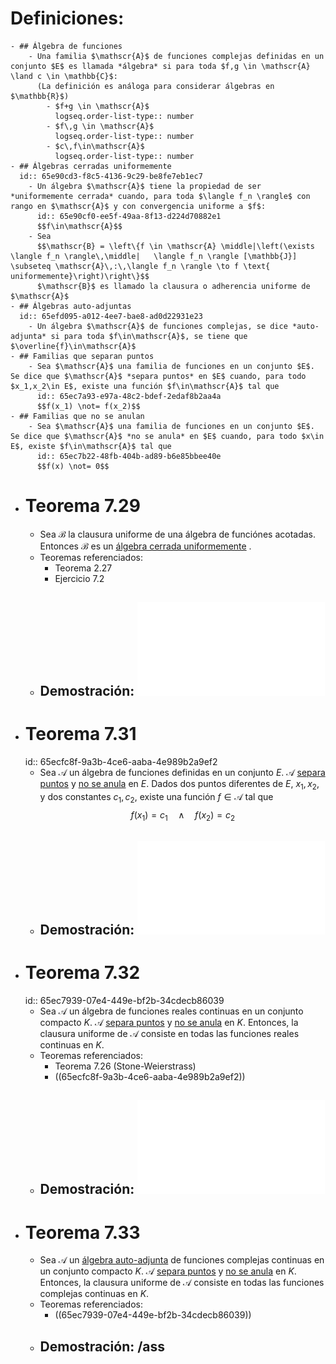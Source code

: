 # Definiciones:
	- ## Álgebra de funciones
		- Una familia $\mathscr{A}$ de funciones complejas definidas en un conjunto $E$ es llamada *álgebra* si para toda $f,g \in \mathscr{A} \land c \in \mathbb{C}$:
		  (La definición es análoga para considerar álgebras en $\mathbb{R}$)
			- $f+g \in \mathscr{A}$
			  logseq.order-list-type:: number
			- $f\,g \in \mathscr{A}$
			  logseq.order-list-type:: number
			- $c\,f\in\mathscr{A}$
			  logseq.order-list-type:: number
	- ## Álgebras cerradas uniformemente
	  id:: 65e90cd3-f8c5-4136-9c29-be8fe7eb1ec7
		- Un álgebra $\mathscr{A}$ tiene la propiedad de ser *uniformemente cerrada* cuando, para toda $\langle f_n \rangle$ con rango en $\mathscr{A}$ y con convergencia uniforme a $f$:
		  id:: 65e90cf0-ee5f-49aa-8f13-d224d70882e1
		  $$f\in\mathscr{A}$$
		- Sea
		  $$\mathscr{B} = \left\{f \in \mathscr{A} \middle|\left(\exists \langle f_n \rangle\,\middle|   \langle f_n \rangle [\mathbb{J}] \subseteq \mathscr{A}\,:\,\langle f_n \rangle \to f \text{ uniformemente}\right)\right\}$$
		  $\mathscr{B}$ es llamado la clausura o adherencia uniforme de $\mathscr{A}$
	- ## Álgebras auto-adjuntas
	  id:: 65efd095-a012-4ee7-bae8-ad0d22931e23
		- Un álgebra $\mathscr{A}$ de funciones complejas, se dice *auto-adjunta* si para toda $f\in\mathscr{A}$, se tiene que $\overline{f}\in\mathscr{A}$
	- ## Familias que separan puntos
		- Sea $\mathscr{A}$ una familia de funciones en un conjunto $E$. Se dice que $\mathscr{A}$ *separa puntos* en $E$ cuando, para todo $x_1,x_2\in E$, existe una función $f\in\mathscr{A}$ tal que
		  id:: 65ec7a93-e97a-48c2-bdef-2edaf8b2aa4a
		  $$f(x_1) \not= f(x_2)$$
	- ## Familias que no se anulan
		- Sea $\mathscr{A}$ una familia de funciones en un conjunto $E$. Se dice que $\mathscr{A}$ *no se anula* en $E$ cuando, para todo $x\in E$, existe $f\in\mathscr{A}$ tal que
		  id:: 65ec7b22-48fb-404b-ad89-b6e85bbee40e
		  $$f(x) \not= 0$$
- # Teorema 7.29
	- Sea $\mathscr{B}$ la clausura uniforme de una álgebra de funciónes acotadas. Entonces $\mathscr{B}$ es un [álgebra cerrada uniformemente](((65e90cf0-ee5f-49aa-8f13-d224d70882e1))) .
	- Teoremas referenciados:
		- Teorema 2.27
		- Ejercicio 7.2
	- ## Demostración: ![Demo7.29.pdf](../assets/AssetsPDF_1709784034127_0.pdf)
- # Teorema 7.31
  id:: 65ecfc8f-9a3b-4ce6-aaba-4e989b2a9ef2
	- Sea $\mathscr{A}$ un álgebra de funciones definidas en un conjunto $E$. $\mathscr{A}$ [separa puntos](((65ec7a93-e97a-48c2-bdef-2edaf8b2aa4a)))  y [no se anula](((65ec7b22-48fb-404b-ad89-b6e85bbee40e))) en $E$. Dados dos puntos diferentes de $E$, $x_1,x_2$, y dos constantes $c_1,c_2$, existe una función $f\in\mathscr{A}$ tal que
	  $$f(x_1) = c_1 \quad \land \quad f(x_2) = c_2$$
	- ## Demostración: ![Demo7.31.pdf](../assets/AssetsPDF_1710030911160_0.pdf)
- # Teorema 7.32
  id:: 65ec7939-07e4-449e-bf2b-34cdecb86039
	- Sea $\mathscr{A}$ un álgebra de funciones reales continuas en un conjunto compacto $K$. $\mathscr{A}$ [separa puntos](((65ec7a93-e97a-48c2-bdef-2edaf8b2aa4a)))  y [no se anula](((65ec7b22-48fb-404b-ad89-b6e85bbee40e))) en $K$. Entonces, la clausura uniforme de $\mathscr{A}$ consiste en todas las funciones reales continuas en $K$.
	- Teoremas referenciados:
		- Teorema 7.26 (Stone-Weierstrass)
		- ((65ecfc8f-9a3b-4ce6-aaba-4e989b2a9ef2))
	- ## Demostración: ![Demo7.32.pdf](../assets/AssetsPDF_1710029913047_0.pdf)
- # Teorema 7.33
	- Sea $\mathscr{A}$ un [álgebra auto-adjunta](((65efd095-a012-4ee7-bae8-ad0d22931e23))) de funciones complejas continuas en un conjunto compacto $K$. $\mathscr{A}$ [separa puntos](((65ec7a93-e97a-48c2-bdef-2edaf8b2aa4a)))  y [no se anula](((65ec7b22-48fb-404b-ad89-b6e85bbee40e))) en $K$. Entonces, la clausura uniforme de $\mathscr{A}$ consiste en todas las funciones complejas continuas en $K$.
	- Teoremas referenciados:
		- ((65ec7939-07e4-449e-bf2b-34cdecb86039))
	- ## Demostración: /ass